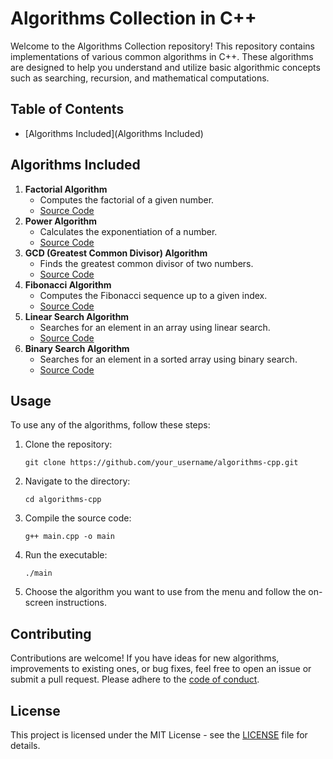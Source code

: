 # Algorithms Collection in C++

Welcome to the Algorithms Collection repository! This repository contains implementations of various common algorithms in C++. These algorithms are designed to help you understand and utilize basic algorithmic concepts such as searching, recursion, and mathematical computations.
## Table of Contents
- [Algorithms Included](Algorithms Included)
## Algorithms Included

1. **Factorial Algorithm**
   - Computes the factorial of a given number.
   - [Source Code](./Factorial.h)
2. **Power Algorithm**
   - Calculates the exponentiation of a number.
   - [Source Code](./Power.h)
3. **GCD (Greatest Common Divisor) Algorithm**
   - Finds the greatest common divisor of two numbers.
   - [Source Code](./GCD.h)
4. **Fibonacci Algorithm**
   - Computes the Fibonacci sequence up to a given index.
   - [Source Code](./Fibonacci.h)
5. **Linear Search Algorithm**
   - Searches for an element in an array using linear search.
   - [Source Code](./Linear.h)
6. **Binary Search Algorithm**
   - Searches for an element in a sorted array using binary search.
   - [Source Code](./Binary.h)

## Usage

To use any of the algorithms, follow these steps:

1. Clone the repository:

    ```
    git clone https://github.com/your_username/algorithms-cpp.git
    ```

2. Navigate to the directory:

    ```
    cd algorithms-cpp
    ```

3. Compile the source code:

    ```
    g++ main.cpp -o main
    ```

4. Run the executable:

    ```
    ./main
    ```

5. Choose the algorithm you want to use from the menu and follow the on-screen instructions.

## Contributing

Contributions are welcome! If you have ideas for new algorithms, improvements to existing ones, or bug fixes, feel free to open an issue or submit a pull request. Please adhere to the [code of conduct](./CODE_OF_CONDUCT.md).

## License

This project is licensed under the MIT License - see the [LICENSE](./LICENSE) file for details.
